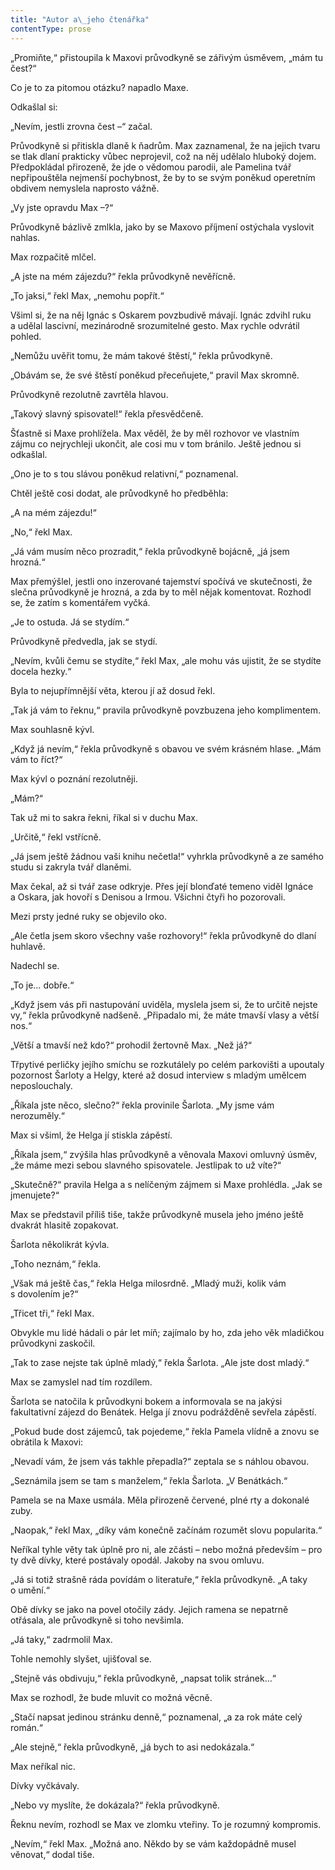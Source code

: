 ```yaml
---
title: "Autor a\_jeho čtenářka"
contentType: prose
---
```


„Promiňte,“ přistoupila k Maxovi průvodkyně se zářivým úsměvem, „mám tu čest?“

Co je to za pitomou otázku? napadlo Maxe.

Odkašlal si:

„Nevím, jestli zrovna čest –“ začal.

Průvodkyně si přitiskla dlaně k ňadrům. Max zaznamenal, že na jejich tvaru se tlak dlaní prakticky vůbec neprojevil, což na něj udělalo hluboký dojem. Předpokládal přirozeně, že jde o vědomou parodii, ale Pamelina tvář nepřipouštěla nejmenší pochybnost, že by to se svým poněkud operetním obdivem nemyslela naprosto vážně.

„Vy jste opravdu Max –?“

Průvodkyně bázlivě zmlkla, jako by se Maxovo příjmení ostýchala vyslovit nahlas.

Max rozpačitě mlčel.

„A jste na mém zájezdu?“ řekla průvodkyně nevěřícně.

„To jaksi,“ řekl Max, „nemohu popřít.“

Všiml si, že na něj Ignác s Oskarem povzbudivě mávají. Ignác zdvihl ruku a udělal lascivní, mezinárodně srozumitelné gesto. Max rychle odvrátil pohled.

„Nemůžu uvěřit tomu, že mám takové štěstí,“ řekla průvodkyně.

„Obávám se, že své štěstí poněkud přeceňujete,“ pravil Max skromně.

Průvodkyně rezolutně zavrtěla hlavou.

„Takový slavný spisovatel!“ řekla přesvědčeně.

Šťastně si Maxe prohlížela. Max věděl, že by měl rozhovor ve vlastním zájmu co nejrychleji ukončit, ale cosi mu v tom bránilo. Ještě jednou si odkašlal.

„Ono je to s tou slávou poněkud relativní,“ poznamenal.

Chtěl ještě cosi dodat, ale průvodkyně ho předběhla:

„A na mém zájezdu!“

„No,“ řekl Max.

„Já vám musím něco prozradit,“ řekla průvodkyně bojácně, „já jsem hrozná.“

Max přemýšlel, jestli ono inzerované tajemství spočívá ve skutečnosti, že slečna průvodkyně je hrozná, a zda by to měl nějak komentovat. Rozhodl se, že zatím s komentářem vyčká.

„Je to ostuda. Já se stydím.“

Průvodkyně předvedla, jak se stydí.

„Nevím, kvůli čemu se stydíte,“ řekl Max, „ale mohu vás ujistit, že se stydíte docela hezky.“

Byla to nejupřímnější věta, kterou jí až dosud řekl.

„Tak já vám to řeknu,“ pravila průvodkyně povzbuzena jeho komplimentem.

Max souhlasně kývl.

„Když já nevím,“ řekla průvodkyně s obavou ve svém krásném hlase. „Mám vám to říct?“

Max kývl o poznání rezolutněji.

„Mám?“

Tak už mi to sakra řekni, říkal si v duchu Max.

„Určitě,“ řekl vstřícně.

„Já jsem ještě žádnou vaši knihu nečetla!“ vyhrkla průvodkyně a ze samého studu si zakryla tvář dlaněmi.

Max čekal, až si tvář zase odkryje. Přes její blonďaté temeno viděl Ignáce a Oskara, jak hovoří s Denisou a Irmou. Všichni čtyři ho pozorovali.

Mezi prsty jedné ruky se objevilo oko.

„Ale četla jsem skoro všechny vaše rozhovory!“ řekla průvodkyně do dlaní huhlavě.

Nadechl se.

„To je… dobře.“

„Když jsem vás při nastupování uviděla, myslela jsem si, že to určitě nejste vy,“ řekla průvodkyně nadšeně. „Připadalo mi, že máte tmavší vlasy a větší nos.“

„Větší a tmavší než kdo?“ prohodil žertovně Max. „Než já?“

Třpytivé perličky jejího smíchu se rozkutálely po celém parkovišti a upoutaly pozornost Šarloty a Helgy, které až dosud interview s mladým umělcem neposlouchaly.

„Říkala jste něco, slečno?“ řekla provinile Šarlota. „My jsme vám nerozuměly.“

Max si všiml, že Helga jí stiskla zápěstí.

„Říkala jsem,“ zvýšila hlas průvodkyně a věnovala Maxovi omluvný úsměv, „že máme mezi sebou slavného spisovatele. Jestlipak to už víte?“

„Skutečně?“ pravila Helga a s nelíčeným zájmem si Maxe prohlédla. „Jak se jmenujete?“

Max se představil příliš tiše, takže průvodkyně musela jeho jméno ještě dvakrát hlasitě zopakovat.

Šarlota několikrát kývla.

„Toho neznám,“ řekla.

„Však má ještě čas,“ řekla Helga milosrdně. „Mladý muži, kolik vám s dovolením je?“

„Třicet tři,“ řekl Max.

Obvykle mu lidé hádali o pár let míň; zajímalo by ho, zda jeho věk mladičkou průvodkyni zaskočil.

„Tak to zase nejste tak úplně mladý,“ řekla Šarlota. „Ale jste dost mladý.“

Max se zamyslel nad tím rozdílem.

Šarlota se natočila k průvodkyni bokem a informovala se na jakýsi fakultativní zájezd do Benátek. Helga jí znovu podrážděně sevřela zápěstí.

„Pokud bude dost zájemců, tak pojedeme,“ řekla Pamela vlídně a znovu se obrátila k Maxovi:

„Nevadí vám, že jsem vás takhle přepadla?“ zeptala se s náhlou obavou.

„Seznámila jsem se tam s manželem,“ řekla Šarlota. „V Benátkách.“

Pamela se na Maxe usmála. Měla přirozeně červené, plné rty a dokonalé zuby.

„Naopak,“ řekl Max, „díky vám konečně začínám rozumět slovu popularita.“

Neříkal tyhle věty tak úplně pro ni, ale zčásti – nebo možná především – pro ty dvě dívky, které postávaly opodál. Jakoby na svou omluvu.

„Já si totiž strašně ráda povídám o literatuře,“ řekla průvodkyně. „A taky o umění.“

Obě dívky se jako na povel otočily zády. Jejich ramena se nepatrně otřásala, ale průvodkyně si toho nevšimla.

„Já taky,“ zadrmolil Max.

Tohle nemohly slyšet, ujišťoval se.

„Stejně vás obdivuju,“ řekla průvodkyně, „napsat tolik stránek…“

Max se rozhodl, že bude mluvit co možná věcně.

„Stačí napsat jedinou stránku denně,“ poznamenal, „a za rok máte celý román.“

„Ale stejně,“ řekla průvodkyně, „já bych to asi nedokázala.“

Max neříkal nic.

Dívky vyčkávaly.

„Nebo vy myslíte, že dokázala?“ řekla průvodkyně.

Řeknu nevím, rozhodl se Max ve zlomku vteřiny. To je rozumný kompromis.

„Nevím,“ řekl Max. „Možná ano. Někdo by se vám každopádně musel věnovat,“ dodal tiše.
